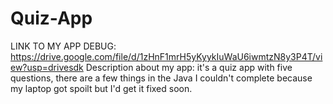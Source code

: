 # Quiz-App
LINK TO MY APP DEBUG: https://drive.google.com/file/d/1zHnF1mrH5yKyykIuWaU6iwmtzN8y3P4T/view?usp=drivesdk
Description about my app: it's a quiz app with five questions, there are a few things in the Java I couldn't complete because my laptop got spoilt but I'd get it fixed soon.
